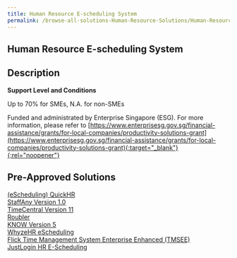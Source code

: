 ```yaml
---
title: Human Resource E-scheduling System
permalink: /browse-all-solutions-Human-Resource-Solutions/Human-Resource-E-scheduling-System
---
```


## Human Resource E-scheduling System
## Description

**Support Level and Conditions**

Up to 70% for SMEs, N.A. for non-SMEs

Funded and administrated by Enterprise Singapore (ESG). For more information, please refer to
[https://www.enterprisesg.gov.sg/financial-assistance/grants/for-local-companies/productivity-solutions-grant](https://www.enterprisesg.gov.sg/financial-assistance/grants/for-local-companies/productivity-solutions-grant){:target="_blank"}{:rel="noopener"}

## Pre-Approved Solutions

<a href='/productivity-solutions-grant/solutionrepo/solution1170' target='_blank'>(eScheduling) QuickHR</a><br>
<a href='/productivity-solutions-grant/solutionrepo/solution1404' target='_blank'>StaffAny Version 1.0</a><br>
<a href='/productivity-solutions-grant/solutionrepo/solution1660' target='_blank'>TimeCentral Version 11</a><br>
<a href='/productivity-solutions-grant/solutionrepo/solution2007' target='_blank'>Roubler</a><br>
<a href='/productivity-solutions-grant/solutionrepo/solution2078' target='_blank'>KNOW Version 5</a><br>
<a href='/productivity-solutions-grant/solutionrepo/solution2368' target='_blank'>WhyzeHR eScheduling</a><br>
<a href='/productivity-solutions-grant/solutionrepo/solution2409' target='_blank'>Flick Time Management System Enterprise Enhanced (TMSEE)</a><br>
<a href='/productivity-solutions-grant/solutionrepo/solution2673' target='_blank'>JustLogin HR E-Scheduling</a><br>
